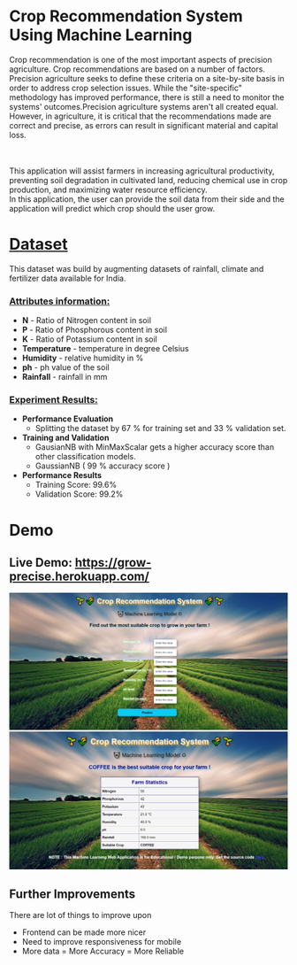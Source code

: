 

# Crop Recommendation System Using Machine Learning

Crop recommendation is one of the most important aspects of precision agriculture. Crop recommendations are based on a number of factors. Precision agriculture seeks to define these criteria on a site-by-site basis in order to address crop selection issues. While the "site-specific" methodology has improved performance, there is still a need to monitor the systems' outcomes.Precision agriculture systems aren't all created equal. However, in agriculture, it is critical that the recommendations made are correct and precise, as errors can result in significant material and capital loss.


<br><br>
This application will assist farmers in increasing agricultural productivity, preventing soil degradation in cultivated land, reducing chemical use in crop production, and maximizing water resource efficiency. <br>In this application, the user can provide the soil data from their side and the application will predict which crop should the user grow.

# [ Dataset ](https://www.kaggle.com/atharvaingle/crop-recommendation-dataset)
This dataset was build by augmenting datasets of rainfall, climate and fertilizer data available for India.

### [Attributes information:]()

* **N** - Ratio of Nitrogen content in soil
* **P** - Ratio of Phosphorous content in soil
* **K** - Ratio of Potassium content in soil
* **Temperature** -  temperature in degree Celsius
* **Humidity** - relative humidity in %
* **ph** - ph value of the soil
* **Rainfall** - rainfall in mm 

### [Experiment Results:]()

 * **Performance Evaluation**
    * Splitting the dataset by 67 % for training set and 33 % validation set.
 * **Training and Validation**
    * GausianNB with MinMaxScalar gets a higher accuracy score than other classification models.
    * GaussianNB ( 99 % accuracy score )
 * **Performance Results**
    * Training Score: 99.6%
    * Validation Score: 99.2%

 
# Demo
## Live Demo: https://grow-precise.herokuapp.com/

![](https://github.com/SahilSK202/Crop-Recommendation-System/blob/main/static/app1.png)
![](https://github.com/SahilSK202/Crop-Recommendation-System/blob/main/static/app2.png)


## Further Improvements
There are lot of things to improve upon

- Frontend can be made more nicer 
- Need to improve responsiveness for mobile
- More data = More Accuracy = More Reliable
